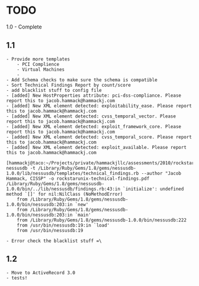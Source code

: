 TODO
===
1.0 - Complete

1.1
---
	- Provide more templates
		- PCI Complience
		- Virtual Machines
		- 
	- Add Schema checks to make sure the schema is compatible
	- Sort Technical Findings Report by count/score	
	- add blacklist stuff to config file
	- [added] New HostProperties attribute: pci-dss-compliance. Please report this to jacob.hammack@hammackj.com
	- [added] New XML element detected: exploitability_ease. Please report this to jacob.hammack@hammackj.com
	- [added] New XML element detected: cvss_temporal_vector. Please report this to jacob.hammack@hammackj.com
	- [added] New XML element detected: exploit_framework_core. Please report this to jacob.hammack@hammackj.com
	- [added] New XML element detected: cvss_temporal_score. Please report this to jacob.hammack@hammackj.com
	- [added] New XML element detected: exploit_available. Please report this to jacob.hammack@hammackj.com
	
	[hammackj@taco:~/Projects/private/hammackjllc/assessments/2010/rockstarunix]$ nessusdb -t /Library/Ruby/Gems/1.8/gems/nessusdb-1.0.0/lib/nessusdb/templates/technical_findings.rb --author "Jacob Hammack, CISSP" -o rockstarunix-technical-findings.pdf
	/Library/Ruby/Gems/1.8/gems/nessusdb-1.0.0/bin/../lib/nessusdb/findings.rb:43:in `initialize': undefined method `[]' for nil:NilClass (NoMethodError)
		from /Library/Ruby/Gems/1.8/gems/nessusdb-1.0.0/bin/nessusdb:203:in `new'
		from /Library/Ruby/Gems/1.8/gems/nessusdb-1.0.0/bin/nessusdb:203:in `main'
		from /Library/Ruby/Gems/1.8/gems/nessusdb-1.0.0/bin/nessusdb:222
		from /usr/bin/nessusdb:19:in `load'
		from /usr/bin/nessusdb:19

	- Error check the blacklist stuff =\

1.2
---
	- Move to ActiveRecord 3.0
	- tests!
